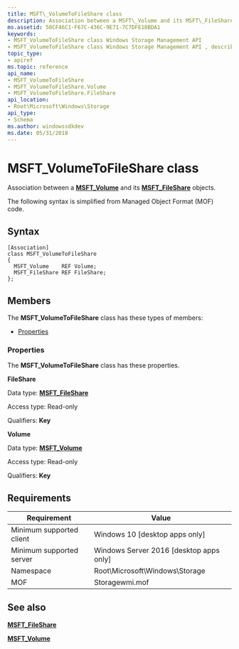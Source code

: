 ```yaml
---
title: MSFT\_VolumeToFileShare class
description: Association between a MSFT\_Volume and its MSFT\_FileShare objects.
ms.assetid: 50CF46C1-F67C-436C-9E71-7C7DFE18BDA1
keywords:
- MSFT_VolumeToFileShare class Windows Storage Management API
- MSFT_VolumeToFileShare class Windows Storage Management API , described
topic_type:
- apiref
ms.topic: reference
api_name:
- MSFT_VolumeToFileShare
- MSFT_VolumeToFileShare.Volume
- MSFT_VolumeToFileShare.FileShare
api_location:
- Root\Microsoft\Windows\Storage
api_type:
- Schema
ms.author: windowssdkdev
ms.date: 05/31/2018
---
```


# MSFT\_VolumeToFileShare class

Association between a [**MSFT\_Volume**](msft-volume.md) and its [**MSFT\_FileShare**](msft-fileshare.md) objects.

The following syntax is simplified from Managed Object Format (MOF) code.

## Syntax

``` syntax
[Association]
class MSFT_VolumeToFileShare
{
  MSFT_Volume    REF Volume;
  MSFT_FileShare REF FileShare;
};
```

## Members

The **MSFT\_VolumeToFileShare** class has these types of members:

-   [Properties](#properties)

### Properties

The **MSFT\_VolumeToFileShare** class has these properties.

 

**FileShare**
   

Data type: **[**MSFT\_FileShare**](msft-fileshareaccesscontrolentry.md)**
 

Access type: Read-only
 

Qualifiers: **Key**
 

 

**Volume**
   

Data type: **[**MSFT\_Volume**](msft-volume.md)**
 

Access type: Read-only
 

Qualifiers: **Key**
 

 

## Requirements



| Requirement | Value |
|-------------------------------------|-------------------------------------------------------------------------------------------|
| Minimum supported client | Windows 10 \[desktop apps only\]                                               |
| Minimum supported server | Windows Server 2016 \[desktop apps only\]                                      |
| Namespace                | Root\\Microsoft\\Windows\\Storage                                              |
| MOF                      |  Storagewmi.mof  |



## See also

 

[**MSFT\_FileShare**](msft-fileshare.md)
 

[**MSFT\_Volume**](msft-volume.md)
 

 

 





